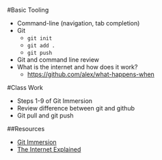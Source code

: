 #Basic Tooling
* Command-line (navigation, tab completion)
* Git
   - `git init`
   - `git add .`
   - `git push`
* Git and command line review
* What is the internet and how does it work?
  - https://github.com/alex/what-happens-when

#Class Work
* Steps 1-9 of Git Immersion
* Review difference between git and github
* Git pull and git push

##Resources
* [Git Immersion](http://gitimmersion.com)
* [The Internet Explained](https://github.com/alex/what-happens-when)
